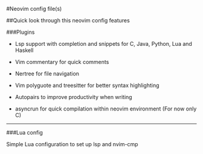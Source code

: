 #Neovim config file(s)

##Quick look through this neovim config features 

###Plugins

* Lsp support with completion and snippets for C, Java, Python, Lua and Haskell

* Vim commentary for quick comments

* Nertree for file navigation

* Vim polyguote and treesitter for better syntax highlighting

* Autopairs to improve productivity when writing 

* asyncrun for quick compilation within neovim environment (For now only C)

---

###Lua config

Simple Lua configuration to set up lsp and nvim-cmp


